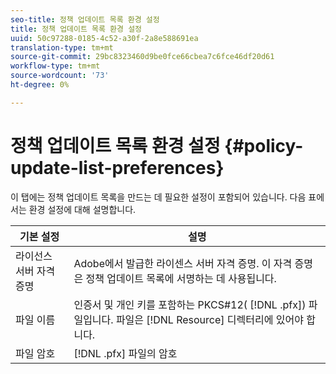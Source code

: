```yaml
---
seo-title: 정책 업데이트 목록 환경 설정
title: 정책 업데이트 목록 환경 설정
uuid: 50c97288-0185-4c52-a30f-2a8e588691ea
translation-type: tm+mt
source-git-commit: 29bc8323460d9be0fce66cbea7c6fce46df20d61
workflow-type: tm+mt
source-wordcount: '73'
ht-degree: 0%

---
```



# 정책 업데이트 목록 환경 설정 {#policy-update-list-preferences}

이 탭에는 정책 업데이트 목록을 만드는 데 필요한 설정이 포함되어 있습니다. 다음 표에서는 환경 설정에 대해 설명합니다.

| 기본 설정 | 설명 |
|---|---|
| 라이선스 서버 자격 증명 | Adobe에서 발급한 라이센스 서버 자격 증명. 이 자격 증명은 정책 업데이트 목록에 서명하는 데 사용됩니다. |
| 파일 이름 | 인증서 및 개인 키를 포함하는 PKCS#12( [!DNL .pfx]) 파일입니다. 파일은 [!DNL Resource] 디렉터리에 있어야 합니다. |
| 파일 암호 | [!DNL .pfx] 파일의 암호 |

